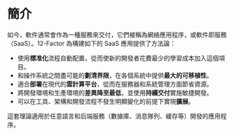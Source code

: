 簡介
============
如今，軟件通常會作為一種服務來交付，它們被稱為網絡應用程序，或軟件即服務（SaaS）。12-Factor 為構建如下的 SaaS 應用提供了方法論：

* 使用**標准化**流程自動配置，從而使新的開發者花費最少的學習成本加入這個項目。
* 和操作系統之間盡可能的**劃清界限**，在各個系統中提供**最大的可移植性**。
* 適合**部署**在現代的**雲計算平台**，從而在服務器和系統管理方面節省資源。
* 將開發環境和生產環境的**差異降至最低**，並使用**持續交付**實施敏捷開發。
* 可以在工具、架構和開發流程不發生明顯變化的前提下實現**擴展**。

這套理論適用於任意語言和后端服務（數據庫、消息隊列、緩存等）開發的應用程序。
